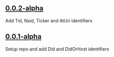 ## [0.0.2-alpha](https://github.com/dariogriffo/Nordigen.Net/releases/tag/0.0.2-alpha)

Add Tid, Nsid, Ticker and AtUri identifiers

## [0.0.1-alpha](https://github.com/dariogriffo/Nordigen.Net/releases/tag/0.0.1-alpha)

Setup repo and add Did and DidOrHost identifiers
